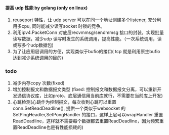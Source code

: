 ####  提高 udp 性能 by golang (only on linux)
1. reuseport 特性，让 udp server 可以在同一个地址创建多个listener, 充分利用多cpu, 同时能减少读写socket 时锁的竞争。
2. 利用ipv4.PacketConn 对底层recvmmsg/sendmmsg 接口的封装，实现批量读写数据，减少udp 读写时发生的系统调用，提高性能。（一次系统调用，读或写多个udp数据包)
3. 为了让应用层调用的方便，实现类似于bufio的接口( tcp 就是利用原生bufio 达到减少系统调用的目的)

### todo
1. 减少内存copy 次数(fixed)
2. 增加控制报文和数据报文类型 (fixed: 控制报文和数据报文分离，可以重新开发通信协议库，比如proto，底层通信用当前库就行，不需要在当前库上开发)
3. 心跳检测(心跳作为控制报文，每次收到心跳可以重置conn.SetReadDeadline(), 提供一个类似于websocket 的SetPingHeadler,SetPongHandler 的接口，这样上层可以wrapHandler 重置ReadDeadline，这样就不需要每个数据都去重置ReadDeadline，因为频繁重置ReadDeadline也是有性能损耗的)